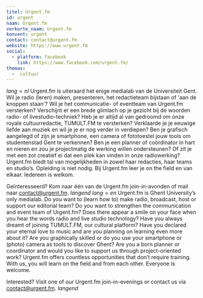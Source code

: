 ```yaml
---
titel: Urgent.fm
id: urgent
naam: Urgent.fm
verkorte_naam: Urgent.fm
konvent: urgent
contact: contact@urgent.fm
website: https://www.urgent.fm
social:
  - platform: facebook
    link: https://www.facebook.com/urgent.fm/
themas:
  -  cultuur
---
```


$lang=nl$
Urgent.fm is uiteraard het enige medialab van de Universiteit Gent. 
Wil je radio (leren) maken, presenteren, het redactieteam bijstaan of 'aan de knoppen staan'? Wil je het communicatie- of eventteam van Urgent.fm versterken? Verschijnt er een brede glimlach op je gezicht bij de woorden radio- of livestudio-techniek? Heb je er altijd al van gedroomd om onze royale cultuurredactie, TUMULT.FM te versterken? Verklaarde je je eeuwige liefde aan muziek en wil je je er nog verder in verdiepen? Ben je grafisch aangelegd of zijn je smartphone, een camera of fototoestel jouw tools om studentenstad Gent te verkennen? Ben je een planner of coördinator in hart en nieren en zou je projectmatig de werking willen ondersteunen? Of zit je met een zot creatief ei dat een plek kan vinden in onze radiowerking? 
Urgent.fm biedt tal van mogelijkheden in zowel haar redacties, haar teams en studio’s. Opleiding is niet nodig. Bij Urgent.fm leer je on the field en van elkaar. Iedereen is welkom. 

Geïnteresseerd? Kom naar één van de Urgent.fm join-in-avonden of mail naar contact@urgent.fm.
$langend$
$lang=en$
Urgent.fm is Ghent University’s only medialab. Do you want to (learn how to) make radio, broadcast, host or support our editorial team? Do you want to strengthen the communication and event team of Urgent.fm? Does there appear a smile on your face when you hear the words radio and live studio technology? Have you always dreamt of joining TUMULT.FM, our cultural platform? Have you declared your eternal love to music and are you planning on learning even more about it? Are you graphically skilled or do you use your smartphone or (photo) camera as tools to discover Ghent? Are you a born planner or coordinator and would you like to support us through project-oriented work? Urgent.fm offers countless opportunities that don’t require training. With us, you will learn on the field and from each other. Everyone is welcome.

Interested? Visit one of our Urgent.fm join-in-evenings or contact us via  contact@urgent.fm.
$langend$
